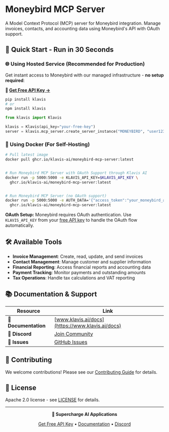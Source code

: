 # Moneybird MCP Server

A Model Context Protocol (MCP) server for Moneybird integration. Manage invoices, contacts, and accounting data using Moneybird's API with OAuth support.

## 🚀 Quick Start - Run in 30 Seconds

### 🌐 Using Hosted Service (Recommended for Production)

Get instant access to Moneybird with our managed infrastructure - **no setup required**:

**🔗 [Get Free API Key →](https://www.klavis.ai/home/api-keys)**

```bash
pip install klavis
# or
npm install klavis
```

```python
from klavis import Klavis

klavis = Klavis(api_key="your-free-key")
server = klavis.mcp_server.create_server_instance("MONEYBIRD", "user123")
```

### 🐳 Using Docker (For Self-Hosting)

```bash
# Pull latest image
docker pull ghcr.io/klavis-ai/moneybird-mcp-server:latest


# Run Moneybird MCP Server with OAuth Support through Klavis AI
docker run -p 5000:5000 -e KLAVIS_API_KEY=$KLAVIS_API_KEY \
  ghcr.io/klavis-ai/moneybird-mcp-server:latest


# Run Moneybird MCP Server (no OAuth support)
docker run -p 5000:5000 -e AUTH_DATA='{"access_token":"your_moneybird_api_token_here"}' \
  ghcr.io/klavis-ai/moneybird-mcp-server:latest
```

**OAuth Setup:** Moneybird requires OAuth authentication. Use `KLAVIS_API_KEY` from your [free API key](https://www.klavis.ai/home/api-keys) to handle the OAuth flow automatically.

## 🛠️ Available Tools

- **Invoice Management**: Create, read, update, and send invoices
- **Contact Management**: Manage customer and supplier information
- **Financial Reporting**: Access financial reports and accounting data
- **Payment Tracking**: Monitor payments and outstanding amounts
- **Tax Operations**: Handle tax calculations and VAT reporting

## 📚 Documentation & Support

| Resource | Link |
|----------|------|
| **📖 Documentation** | [www.klavis.ai/docs](https://www.klavis.ai/docs) |
| **💬 Discord** | [Join Community](https://discord.gg/p7TuTEcssn) |
| **🐛 Issues** | [GitHub Issues](https://github.com/klavis-ai/klavis/issues) |

## 🤝 Contributing

We welcome contributions! Please see our [Contributing Guide](../../CONTRIBUTING.md) for details.

## 📜 License

Apache 2.0 license - see [LICENSE](../../LICENSE) for details.

---

<div align="center">
  <p><strong>🚀 Supercharge AI Applications </strong></p>
  <p>
    <a href="https://www.klavis.ai">Get Free API Key</a> •
    <a href="https://www.klavis.ai/docs">Documentation</a> •
    <a href="https://discord.gg/p7TuTEcssn">Discord</a>
  </p>
</div>
